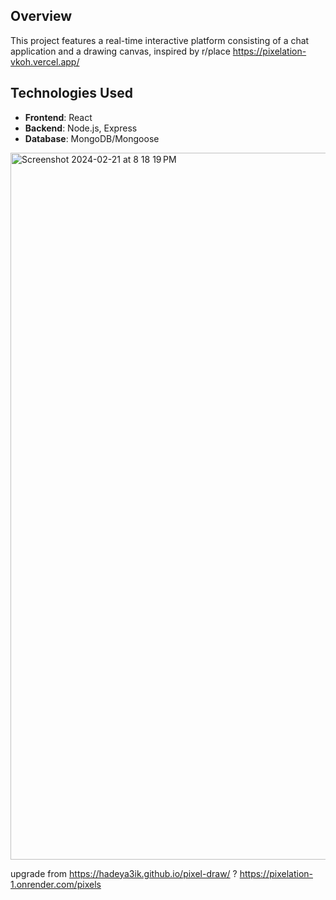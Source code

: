## Overview

This project features a real-time interactive platform consisting of a chat application and a drawing canvas, inspired by r/place
https://pixelation-vkoh.vercel.app/
## Technologies Used

- **Frontend**: React
- **Backend**: Node.js, Express
- **Database**: MongoDB/Mongoose

<img width="1131" alt="Screenshot 2024-02-21 at 8 18 19 PM" src="https://github.com/hadeya3ik/pixelation/assets/133555427/aca76535-42a8-4a29-8f90-06ce513f710d">



upgrade from https://hadeya3ik.github.io/pixel-draw/ ?
https://pixelation-1.onrender.com/pixels
